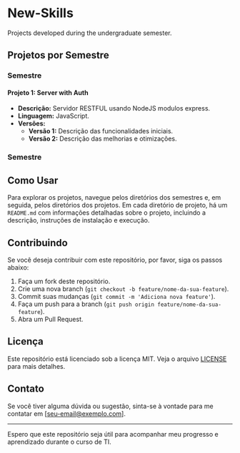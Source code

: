 # New-Skills
Projects developed during the undergraduate semester.

## Projetos por Semestre

### Semestre

#### Projeto 1: Server with Auth
- **Descrição:** Servidor RESTFUL usando NodeJS modulos express.
- **Linguagem:** JavaScript.
- **Versões:**
  - **Versão 1:** Descrição das funcionalidades iniciais.
  - **Versão 2:** Descrição das melhorias e otimizações.

### Semestre

## Como Usar

Para explorar os projetos, navegue pelos diretórios dos semestres e, em seguida, pelos diretórios dos projetos. Em cada diretório de projeto, há um `README.md` com informações detalhadas sobre o projeto, incluindo a descrição, instruções de instalação e execução.

## Contribuindo

Se você deseja contribuir com este repositório, por favor, siga os passos abaixo:
1. Faça um fork deste repositório.
2. Crie uma nova branch (`git checkout -b feature/nome-da-sua-feature`).
3. Commit suas mudanças (`git commit -m 'Adiciona nova feature'`).
4. Faça um push para a branch (`git push origin feature/nome-da-sua-feature`).
5. Abra um Pull Request.

## Licença

Este repositório está licenciado sob a licença MIT. Veja o arquivo [LICENSE](LICENSE) para mais detalhes.

## Contato

Se você tiver alguma dúvida ou sugestão, sinta-se à vontade para me contatar em [seu-email@exemplo.com].

---

Espero que este repositório seja útil para acompanhar meu progresso e aprendizado durante o curso de TI.
